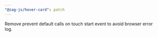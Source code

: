 ```yaml
---
"@zag-js/hover-card": patch
---
```


Remove prevent default calls on touch start event to avoid browser error log.
